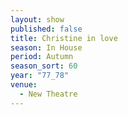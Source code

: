 ```yaml
---
layout: show
published: false
title: Christine in love
season: In House
period: Autumn
season_sort: 60
year: "77_78"
venue:
  - New Theatre
---
```


